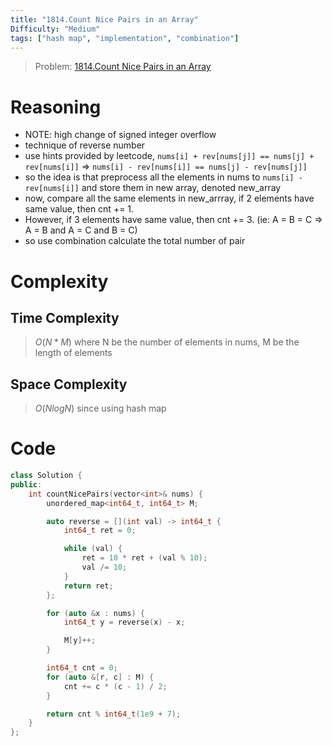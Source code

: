 ```yaml
---
title: "1814.Count Nice Pairs in an Array"
Difficulty: "Medium"
tags: ["hash map", "implementation", "combination"]
---
```

> Problem: [1814.Count Nice Pairs in an Array](https://leetcode.com/problems/count-nice-pairs-in-an-array/description/?envType=daily-question&envId=2023-11-21)

# Reasoning 
- NOTE: high change of signed integer overflow
- technique of reverse number
- use hints provided by leetcode, `nums[i] + rev[nums[j]] == nums[j] + rev[nums[i]]` => `nums[i] - rev[nums[i]] == nums[j] - rev[nums[j]]`
- so the idea is that preprocess all the elements in nums to `nums[i] - rev[nums[i]]` and store them in new array, denoted new_array
- now, compare all the same elements in new_arrray, if 2 elements have same value, then cnt += 1. 
- However, if 3 elements have same value, then cnt += 3. (ie: A = B = C => A = B and A = C and B = C)
- so use combination calculate the total number of pair

# Complexity
## Time Complexity
> $O(N * M)$
where N be the number of elements in nums, M be the length of elements
## Space Complexity
> $O(NlogN)$ 
since using hash map

# Code
```cpp
class Solution {
public:
    int countNicePairs(vector<int>& nums) {
        unordered_map<int64_t, int64_t> M;

        auto reverse = [](int val) -> int64_t {
            int64_t ret = 0;

            while (val) {
                ret = 10 * ret + (val % 10);
                val /= 10;
            }
            return ret;
        };

        for (auto &x : nums) {
            int64_t y = reverse(x) - x;

            M[y]++;
        }   

        int64_t cnt = 0;
        for (auto &[r, c] : M) {
            cnt += c * (c - 1) / 2;
        }

        return cnt % int64_t(1e9 + 7);
    }
};
```